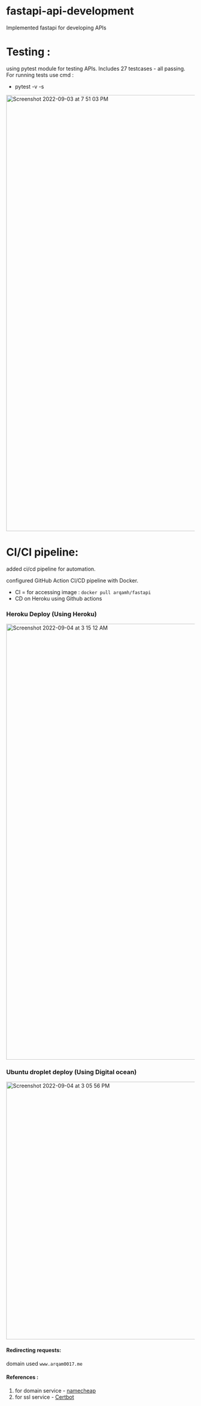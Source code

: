 # fastapi-api-development
Implemented fastapi for developing APIs

# Testing :
using pytest module for testing APIs.
Includes 27 testcases - all passing.  
For running tests use cmd :  
* pytest -v -s   

<img width="1163" alt="Screenshot 2022-09-03 at 7 51 03 PM" src="https://user-images.githubusercontent.com/70997750/188274611-23caf98b-d0de-474a-9373-77a972de1bb0.png">

# CI/CI pipeline: 
added ci/cd pipeline for automation.  

configured GitHub Action CI/CD pipeline with Docker.   

* CI = for accessing image : `docker pull arqamh/fastapi`
* CD on Heroku using Github actions

### Heroku Deploy (Using Heroku)
<img width="1162" alt="Screenshot 2022-09-04 at 3 15 12 AM" src="https://user-images.githubusercontent.com/70997750/188288585-8ac201f4-9c4e-4fc2-9b74-8688a1ecbb9a.png">

### Ubuntu droplet deploy (Using Digital ocean)
<img width="687" alt="Screenshot 2022-09-04 at 3 05 56 PM" src="https://user-images.githubusercontent.com/70997750/188307211-18d20ff1-9a01-4f4a-afeb-24af09361fe8.png">


#### Redirecting requests:  
domain used `www.arqam0017.me`  
  
  
  
#### References :
1. for domain service - [namecheap](https://www.namecheap.com/)
2. for ssl service - [Certbot](https://certbot.eff.org/)
